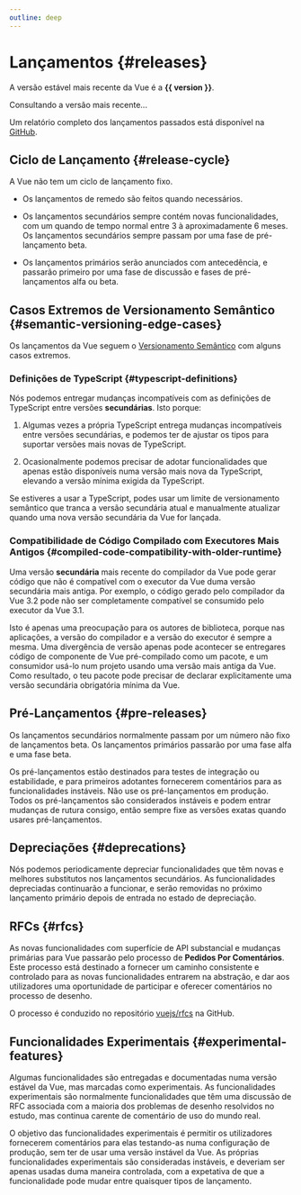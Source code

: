 ```yaml
---
outline: deep
---
```


<script setup>
import { onMounted, ref } from 'vue'

let version = ref()

onMounted(async () => {
  const res = await fetch('https://api.github.com/repos/vuejs/core/releases/latest')
  version.value = (await res.json()).name
})
</script>

# Lançamentos {#releases}

<p v-if="version">
A versão estável mais recente da Vue é a <strong>{{ version }}</strong>.
</p>
<p v-else>
Consultando a versão mais recente...
</p>

Um relatório completo dos lançamentos passados está disponível na [GitHub](https://github.com/vuejs/core/blob/main/CHANGELOG.md).

## Ciclo de Lançamento {#release-cycle}

A Vue não tem um ciclo de lançamento fixo.

- Os lançamentos de remedo são feitos quando necessários.

- Os lançamentos secundários sempre contém novas funcionalidades, com um quando de tempo normal entre 3 à aproximadamente 6 meses. Os lançamentos secundários sempre passam por uma fase de pré-lançamento beta.

- Os lançamentos primários serão anunciados com antecedência, e passarão primeiro por uma fase de discussão e fases de pré-lançamentos alfa ou beta.

## Casos Extremos de Versionamento Semântico {#semantic-versioning-edge-cases}

Os lançamentos da Vue seguem o [Versionamento Semântico](https://semver.org/) com alguns casos extremos.

### Definições de TypeScript {#typescript-definitions}

Nós podemos entregar mudanças incompatíveis com as definições de TypeScript entre versões **secundárias**. Isto porque:

1. Algumas vezes a própria TypeScript entrega mudanças incompatíveis entre versões secundárias, e podemos ter de ajustar os tipos para suportar versões mais novas de TypeScript.

2. Ocasionalmente podemos precisar de adotar funcionalidades que apenas estão disponíveis numa versão mais nova da TypeScript, elevando a versão mínima exigida da TypeScript.

Se estiveres a usar a TypeScript, podes usar um limite de versionamento semântico que tranca a versão secundária atual e manualmente atualizar quando uma nova versão secundária da Vue for lançada.

### Compatibilidade de Código Compilado com Executores Mais Antigos {#compiled-code-compatibility-with-older-runtime}

Uma versão **secundária** mais recente do compilador da Vue pode gerar código que não é compatível com o executor da Vue duma versão secundária mais antiga. Por exemplo, o código gerado pelo compilador da Vue 3.2 pode não ser completamente compatível se consumido pelo executor da Vue 3.1.

Isto é apenas uma preocupação para os autores de biblioteca, porque nas aplicações, a versão do compilador e a versão do executor é sempre a mesma. Uma divergência de versão apenas pode acontecer se entregares código de componente de Vue pré-compilado como um pacote, e um consumidor usá-lo num projeto usando uma versão mais antiga da Vue. Como resultado, o teu pacote pode precisar de declarar explicitamente uma versão secundária obrigatória mínima da Vue.

## Pré-Lançamentos {#pre-releases}

Os lançamentos secundários normalmente passam por um número não fixo de lançamentos beta. Os lançamentos primários passarão por uma fase alfa e uma fase beta.

Os pré-lançamentos estão destinados para testes de integração ou estabilidade, e para primeiros adotantes fornecerem comentários para as funcionalidades instáveis. Não use os pré-lançamentos em produção. Todos os pré-lançamentos são considerados instáveis e podem entrar mudanças de rutura consigo, então sempre fixe as versões exatas quando usares pré-lançamentos.

## Depreciações {#deprecations}

Nós podemos periodicamente depreciar funcionalidades que têm novas e melhores substitutos nos lançamentos secundários. As funcionalidades depreciadas continuarão a funcionar, e serão removidas no próximo lançamento primário depois de entrada no estado de depreciação.

## RFCs {#rfcs}

As novas funcionalidades com superfície de API substancial e mudanças primárias para Vue passarão pelo processo de **Pedidos Por Comentários**. Este processo está destinado a fornecer um caminho consistente e controlado para as novas funcionalidades entrarem na abstração, e dar aos utilizadores uma oportunidade de participar e oferecer comentários no processo de desenho.

O processo é conduzido no repositório [vuejs/rfcs](https://github.com/vuejs/rfcs) na GitHub.

## Funcionalidades Experimentais {#experimental-features}

Algumas funcionalidades são entregadas e documentadas numa versão estável da Vue, mas marcadas como experimentais. As funcionalidades experimentais são normalmente funcionalidades que têm uma discussão de RFC associada com a maioria dos problemas de desenho resolvidos no estudo, mas continua carente de comentário de uso do mundo real.

O objetivo das funcionalidades experimentais é permitir os utilizadores fornecerem comentários para elas testando-as numa configuração de produção, sem ter de usar uma versão instável da Vue. As próprias funcionalidades experimentais são consideradas instáveis, e deveriam ser apenas usadas duma maneira controlada, com a expetativa de que a funcionalidade pode mudar entre quaisquer tipos de lançamento.
